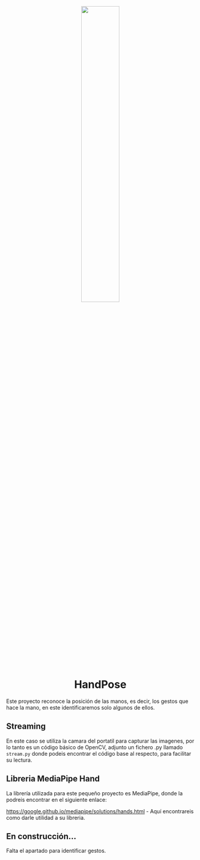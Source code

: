 <div align="center">
  <img src="https://github.com/mawcoo/HandPose/blob/main/static/images/happiBaka.PNG" width="45%">
  <h1>HandPose</h1>
</div>
Este proyecto reconoce la posición de las manos, es decir, los gestos que hace la mano, en este identificaremos solo 
algunos de ellos.

## Streaming

En este caso se utiliza la camara del portatil para capturar las imagenes, por lo tanto es un código básico de OpenCV, 
adjunto un fichero .py llamado `stream.py` donde podeis encontrar el código base al respecto, para facilitar su lectura.

## Libreria MediaPipe Hand

La librería utilizada para este pequeño proyecto es MediaPipe, donde la podreis encontrar en el siguiente enlace:

https://google.github.io/mediapipe/solutions/hands.html - Aquí encontrareis como darle utilidad a su libreria.

## En construcción...

Falta el apartado para identificar gestos. 
